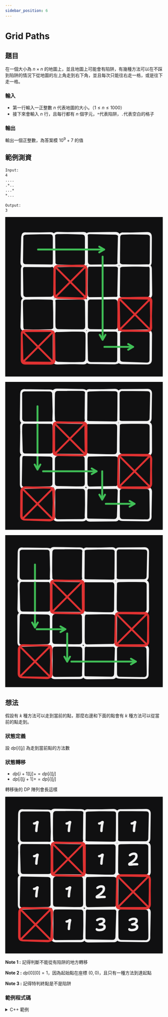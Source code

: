 ```yaml
---
sidebar_position: 6
---
```

Grid Paths
===

題目
---
在一個大小為 $n \times n$ 的地圖上，並且地圖上可能會有陷阱，有幾種方法可以在不踩到陷阱的情況下從地圖的左上角走到右下角，並且每次只能往右走一格，或是往下走一格。

### 輸入
- 第一行輸入一正整數 $n$ 代表地圖的大小。（$1 \le n \le 1000$）
- 接下來會輸入 $n$ 行，且每行都有 $n$ 個字元，`*`代表陷阱，`.`代表空白的格子

### 輸出
輸出一個正整數，為答案模 $10^9+7$ 的值

範例測資
---
```
Input:
4
....
.*..
...*
*...

Output:
3
```
![alt text](image.png)

![alt text](image-1.png)

![alt text](image-2.png)

想法
---
假設有 $k$ 種方法可以走到當前的點，那麼右邊和下面的點會有 $k$ 種方法可以從當前的點走到。

### 狀態定義
設 $dp[i][j]$ 為走到當前點的方法數

### 狀態轉移
- $dp[i + 1][j] += dp[i][j]$ 
- $dp[i][j + 1] += dp[i][j]$


轉移後的 DP 陣列會長這樣

![alt text](image-3.png)

**Note 1 :** 記得判斷不能從有陷阱的地方轉移

**Note 2 :** $dp[0][0] = 1$，因為起始點在座標 $(0, 0)$，且只有一種方法到達起點

**Note 3 :** 記得特判終點是不是陷阱

### 範例程式碼
<details>
<summary>C++ 範例 </summary>

```cpp
#include <bits/stdc++.h>
#define IO ios_base::sync_with_stdio(0), cin.tie(0)
#define int long long 
using namespace std;

const int mod = 1e9 + 7;

char grid[1005][1005];
int dp[1005][1005];

signed main() {
    IO;
    int n;
    cin >> n;
    for(int i = 0; i < n; i++) {
        for(int j = 0; j < n; j++) {
            cin >> grid[i][j];
        }
    }
    dp[0][0] = 1;
    for(int i = 0; i < n; i++) {
        for(int j = 0; j < n; j++) {
            if(grid[i][j] == '*') continue;
            dp[i + 1][j] += dp[i][j];
            dp[i + 1][j] %= mod;
            dp[i][j + 1] += dp[i][j];
            dp[i][j + 1] %= mod;
        }
    }
    if(grid[n - 1][n - 1] == '*') {
        cout << 0;
    }
    else {
        cout << dp[n - 1][n - 1];
    }
}
```
</details>